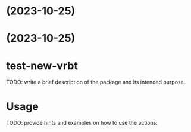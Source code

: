 #  (2023-10-25)



#  (2023-10-25)



# test-new-vrbt
TODO: write a brief description of the package and its intended purpose.
# Usage
TODO: provide hints and examples on how to use the actions.
